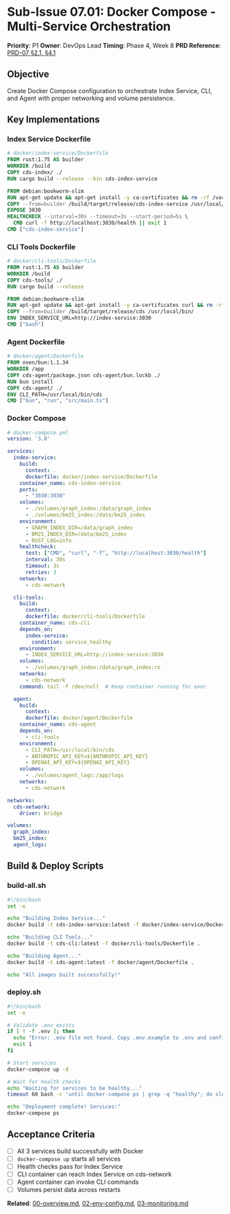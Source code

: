 # Sub-Issue 07.01: Docker Compose - Multi-Service Orchestration

**Priority**: P1
**Owner**: DevOps Lead
**Timing**: Phase 4, Week 8
**PRD Reference**: [PRD-07 §2.1, §4.1](../../../prd/0.1.0-MVP-PRDs-v0/07-deployment-operations.md)

## Objective

Create Docker Compose configuration to orchestrate Index Service, CLI, and Agent with proper networking and volume persistence.

## Key Implementations

### Index Service Dockerfile

```dockerfile
# docker/index-service/Dockerfile
FROM rust:1.75 AS builder
WORKDIR /build
COPY cds-index/ ./
RUN cargo build --release --bin cds-index-service

FROM debian:bookworm-slim
RUN apt-get update && apt-get install -y ca-certificates && rm -rf /var/lib/apt/lists/*
COPY --from=builder /build/target/release/cds-index-service /usr/local/bin/
EXPOSE 3030
HEALTHCHECK --interval=30s --timeout=3s --start-period=5s \
  CMD curl -f http://localhost:3030/health || exit 1
CMD ["cds-index-service"]
```

### CLI Tools Dockerfile

```dockerfile
# docker/cli-tools/Dockerfile
FROM rust:1.75 AS builder
WORKDIR /build
COPY cds-tools/ ./
RUN cargo build --release

FROM debian:bookworm-slim
RUN apt-get update && apt-get install -y ca-certificates curl && rm -rf /var/lib/apt/lists/*
COPY --from=builder /build/target/release/cds /usr/local/bin/
ENV INDEX_SERVICE_URL=http://index-service:3030
CMD ["bash"]
```

### Agent Dockerfile

```dockerfile
# docker/agent/Dockerfile
FROM oven/bun:1.1.34
WORKDIR /app
COPY cds-agent/package.json cds-agent/bun.lockb ./
RUN bun install
COPY cds-agent/ ./
ENV CLI_PATH=/usr/local/bin/cds
CMD ["bun", "run", "src/main.ts"]
```

### Docker Compose

```yaml
# docker-compose.yml
version: '3.8'

services:
  index-service:
    build:
      context: .
      dockerfile: docker/index-service/Dockerfile
    container_name: cds-index-service
    ports:
      - "3030:3030"
    volumes:
      - ./volumes/graph_index:/data/graph_index
      - ./volumes/bm25_index:/data/bm25_index
    environment:
      - GRAPH_INDEX_DIR=/data/graph_index
      - BM25_INDEX_DIR=/data/bm25_index
      - RUST_LOG=info
    healthcheck:
      test: ["CMD", "curl", "-f", "http://localhost:3030/health"]
      interval: 30s
      timeout: 3s
      retries: 3
    networks:
      - cds-network

  cli-tools:
    build:
      context: .
      dockerfile: docker/cli-tools/Dockerfile
    container_name: cds-cli
    depends_on:
      index-service:
        condition: service_healthy
    environment:
      - INDEX_SERVICE_URL=http://index-service:3030
    volumes:
      - ./volumes/graph_index:/data/graph_index:ro
    networks:
      - cds-network
    command: tail -f /dev/null  # Keep container running for exec

  agent:
    build:
      context: .
      dockerfile: docker/agent/Dockerfile
    container_name: cds-agent
    depends_on:
      - cli-tools
    environment:
      - CLI_PATH=/usr/local/bin/cds
      - ANTHROPIC_API_KEY=${ANTHROPIC_API_KEY}
      - OPENAI_API_KEY=${OPENAI_API_KEY}
    volumes:
      - ./volumes/agent_logs:/app/logs
    networks:
      - cds-network

networks:
  cds-network:
    driver: bridge

volumes:
  graph_index:
  bm25_index:
  agent_logs:
```

## Build & Deploy Scripts

### build-all.sh

```bash
#!/bin/bash
set -e

echo "Building Index Service..."
docker build -t cds-index-service:latest -f docker/index-service/Dockerfile .

echo "Building CLI Tools..."
docker build -t cds-cli:latest -f docker/cli-tools/Dockerfile .

echo "Building Agent..."
docker build -t cds-agent:latest -f docker/agent/Dockerfile .

echo "All images built successfully!"
```

### deploy.sh

```bash
#!/bin/bash
set -e

# Validate .env exists
if [ ! -f .env ]; then
  echo "Error: .env file not found. Copy .env.example to .env and configure."
  exit 1
fi

# Start services
docker-compose up -d

# Wait for health checks
echo "Waiting for services to be healthy..."
timeout 60 bash -c 'until docker-compose ps | grep -q "healthy"; do sleep 2; done'

echo "Deployment complete! Services:"
docker-compose ps
```

## Acceptance Criteria

- [ ] All 3 services build successfully with Docker
- [ ] `docker-compose up` starts all services
- [ ] Health checks pass for Index Service
- [ ] CLI container can reach Index Service on cds-network
- [ ] Agent container can invoke CLI commands
- [ ] Volumes persist data across restarts

**Related**: [00-overview.md](00-overview.md), [02-env-config.md](02-env-config.md), [03-monitoring.md](03-monitoring.md)
